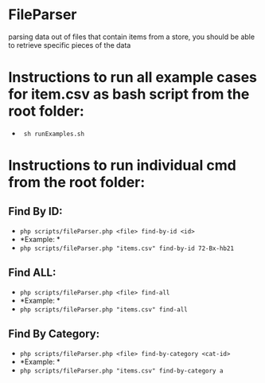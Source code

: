 # FileParser
parsing data out of files that contain items from a store, you should be able to retrieve specific pieces of the data


# Instructions to run all example cases for item.csv as bash script from the root folder:

- ` sh runExamples.sh`


# Instructions to run individual cmd from the root folder:

## Find By ID:

- `php scripts/fileParser.php <file> find-by-id <id> `
- *Example: *
- `php scripts/fileParser.php "items.csv" find-by-id 72-Bx-hb21`
 
## Find ALL:
- `php scripts/fileParser.php <file> find-all `
- *Example: *
- `php scripts/fileParser.php "items.csv" find-all`
 
## Find By Category:
- `php scripts/fileParser.php <file> find-by-category <cat-id>`
- *Example: *
- `php scripts/fileParser.php "items.csv" find-by-category a`
 
 
